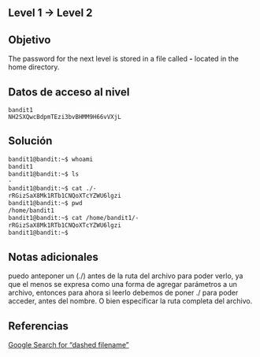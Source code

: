 ## Level 1 → Level 2
## Objetivo
The password for the next level is stored in a file called **-** located in the home directory.
## Datos de acceso al nivel
```
bandit1
NH2SXQwcBdpmTEzi3bvBHMM9H66vVXjL
```
## Solución
```bash
bandit1@bandit:~$ whoami
bandit1
bandit1@bandit:~$ ls
-
bandit1@bandit:~$ cat ./-
rRGizSaX8Mk1RTb1CNQoXTcYZWU6lgzi
bandit1@bandit:~$ pwd
/home/bandit1
bandit1@bandit:~$ cat /home/bandit1/-
rRGizSaX8Mk1RTb1CNQoXTcYZWU6lgzi
bandit1@bandit:~$
```
## Notas adicionales
puedo anteponer un (./) antes de la ruta del archivo para poder verlo, ya que el menos se expresa como una forma de agregar parámetros a un archivo, entonces para ahora si leerlo debemos de poner ./ para poder acceder, antes del nombre. O bien especificar la ruta completa del archivo.
## Referencias
[Google Search for “dashed filename”](https://www.google.com/search?q=dashed+filename)